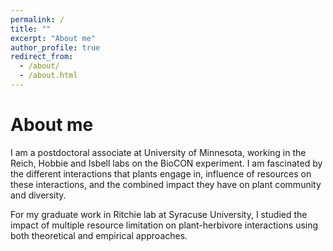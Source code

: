 ```yaml
---
permalink: /
title: ""
excerpt: "About me"
author_profile: true
redirect_from: 
  - /about/
  - /about.html
---
```


About me 
======
I am a postdoctoral associate at University of Minnesota, working in the Reich, Hobbie and Isbell labs on the BioCON experiment. I am fascinated by the different interactions that plants engage in, influence of resources on these interactions, and the combined impact they have on plant community and diversity.

For my graduate work in Ritchie lab at Syracuse University, I studied the impact of multiple resource limitation on plant-herbivore interactions using both theoretical and empirical approaches. 
